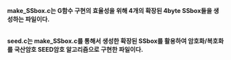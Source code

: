 **make_SSbox.c는 G함수 구현의 효율성을 위해 4개의 확장된 4byte SSbox들을 생성하는 파일이다.**
<br/>
<br/>

**seed.c는 make_SSbox.c를 통해서 생성한 확장된 SSbox를 활용하여 암호화/복호화를 국산암호 SEED암호 알고리즘으로 구현한 파일이다.**
